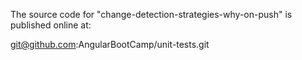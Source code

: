 The source code for "change-detection-strategies-why-on-push" is published online at:

git@github.com:AngularBootCamp/unit-tests.git
